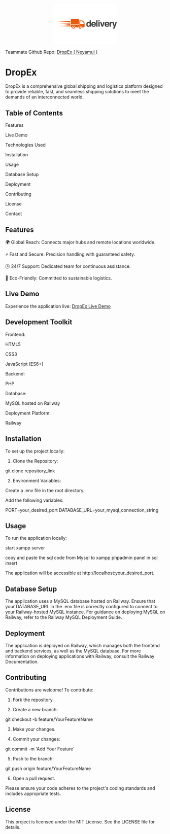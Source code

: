<div align="center">
  <img src="DropEx/Images/logo.png" alt="DropEx Logo" width="200" />
</div>

Teammate Github Repo: <a href="https://github.com/neyamul-hasan14/DropEx-Logistics">DropEx ( Neyamul ) </a>

<h1>DropEx</h1>

  

DropEx is a comprehensive global shipping and logistics platform designed to provide reliable, fast, and seamless shipping solutions to meet the demands of an interconnected world.

<h2>Table of Contents</h2>

Features

Live Demo

Technologies Used

Installation

Usage

Database Setup

Deployment

Contributing

License

Contact


<h2>Features</h2>

🌍 Global Reach: Connects major hubs and remote locations worldwide.

⚡ Fast and Secure: Precision handling with guaranteed safety.

🕒 24/7 Support: Dedicated team for continuous assistance.

🌱 Eco-Friendly: Committed to sustainable logistics.


<h2>Live Demo</h2>

Experience the application live: <a href="https://tinyurl.com/dropex1234">DropEx Live Demo</a>

<h2>Development Toolkit </h2>

Frontend:

HTML5

CSS3

JavaScript (ES6+)


Backend:

PHP


Database:

MySQL hosted on Railway


Deployment Platform:

Railway



<h2>Installation</h2>

To set up the project locally:

1. Clone the Repository:

git clone repository_link


2. Environment Variables:

Create a .env file in the root directory.

Add the following variables:

PORT=your_desired_port
DATABASE_URL=your_mysql_connection_string




<h2>Usage</h2>

To run the application locally:

start xampp server

cooy and paste the sql code from Mysql to xampp phpadmin panel in sql insert

The application will be accessible at http://localhost:your_desired_port.

<h2>Database Setup</h2>

The application uses a MySQL database hosted on Railway. Ensure that your DATABASE_URL in the .env file is correctly configured to connect to your Railway-hosted MySQL instance. For guidance on deploying MySQL on Railway, refer to the Railway MySQL Deployment Guide.

<h2>Deployment</h2>

The application is deployed on Railway, which manages both the frontend and backend services, as well as the MySQL database. For more information on deploying applications with Railway, consult the Railway Documentation.

<h2>Contributing</h2>

Contributions are welcome! To contribute:

1. Fork the repository.


2. Create a new branch:

git checkout -b feature/YourFeatureName


3. Make your changes.


4. Commit your changes:

git commit -m 'Add Your Feature'


5. Push to the branch:

git push origin feature/YourFeatureName


6. Open a pull request.



Please ensure your code adheres to the project's coding standards and includes appropriate tests.

<h2>License</h2>

This project is licensed under the MIT License. See the LICENSE file for details.
